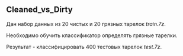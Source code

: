 ## Cleaned_vs_Dirty

Дан набор данных из 20 чистых и 20 грязных тарелок *train.7z*.

Необходимо обучить классификатор определять грязные тарелки.

Результат - классифицировать 400 тестовых тарелок *test.7z*.
